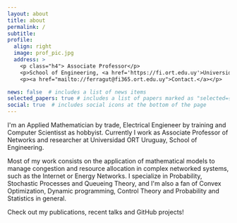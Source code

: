 ```yaml
---
layout: about
title: about
permalink: /
subtitle:
profile:
  align: right
  image: prof_pic.jpg
  address: >
    <p class="h4"> Associate Professor</p>
    <p>School of Engineering, <a href='https://fi.ort.edu.uy'>Universidad ORT Uruguay</a>.
    <p><a href="mailto://ferragut@fi365.ort.edu.uy">Contact.</a></p>

news: false  # includes a list of news items
selected_papers: true # includes a list of papers marked as "selected={true}"
social: true  # includes social icons at the bottom of the page
---
```


I'm an Applied Mathematician by trade, Electrical Engieneer by training and Computer Scientisst as hobbyist. Currently I work as Associate Professor of Networks and researcher at Universidad ORT Uruguay, School of Engineering.

Most of my work consists on the application of mathematical models to manage congestion and resource allocation in complex networked systems, such as the Internet or Energy Networks. I specialize in Probability, Stochastic Processes and Queueing Theory, and I'm also a fan of Convex Optimization, Dynamic programming, Control Theory and Probability and Statistics in general.


Check out my publications, recent talks and GitHub projects!

